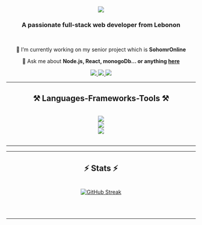 <h1 align="center">
    <img src="https://readme-typing-svg.herokuapp.com/?font=Righteous&size=35&center=true&vCenter=true&width=500&height=70&duration=4000&lines=Hi+There!+👋;+I'm+Hasan+Krayem!;" />
</h1>

<h3 align="center">A passionate full-stack web developer from Lebonon</h3>

<br/>

<div align="center">
 
 🔭 I’m currently working on my senior project which is **SohomrOnline**

💬 Ask me about **Node.js, React, monogoDb... or anything [here](https://github.com/hasanKryym/hasanKryym/issues)**

 </div>
 
<div align="center"> 
  <a href="mailto:hasan.kryym@gmail.com">
    <img src="https://img.shields.io/badge/Gmail-333333?style=for-the-badge&logo=gmail&logoColor=red" />
  </a>
  <a href="https://www.linkedin.com/in/hasan-kryym" target="_blank">
    <img src="https://img.shields.io/badge/LinkedIn-0077B5?style=for-the-badge&logo=linkedin&logoColor=white" target="_blank" />
  </a>
  <a href="https://hasankrayem.netlify.app" target="_blank">
     <img src="https://img.shields.io/badge/Portfolio-FF5722?style=for-the-badge&logo=todoist&logoColor=white" target="_blank" /> <!-- sqlite, safari, google-chrome are other good icon options -->
  </a>
</div>

 <hr/>
 
<h2 align="center">⚒️ Languages-Frameworks-Tools ⚒️</h2>
<br/>
<div align="center">
    <img src="https://skillicons.dev/icons?i=react,express,nodejs" />
    <br/>
    <img src="https://skillicons.dev/icons?i=html,css,javascript,php,mongodb" />
    <br/>
    <img src="https://skillicons.dev/icons?i=java,mysql,tailwind,vscode,github,git,figma" /><br>
</div>

<br/>
<hr/>

<hr/>

<h2 align="center">⚡ Stats ⚡</h2>
<br>
<div align=center>
  <a href="https://git.io/streak-stats"><img src="https://streak-stats.demolab.com?user=hasanKryym&theme=transparent" alt="GitHub Streak" /></a>
</div>

<br/><br/>

<hr/>

<br/>

<br/>
